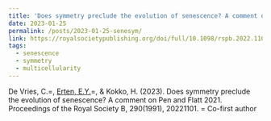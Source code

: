 ```yaml
---
title: 'Does symmetry preclude the evolution of senescence? A comment on Pen and Flatt 2021'
date: 2023-01-25
permalink: /posts/2023-01-25-senesym/
link: https://royalsocietypublishing.org/doi/full/10.1098/rspb.2022.1101
tags:
  - senescence
  - symmetry
  - multicellularity
---
```


De Vries, C.=, <u>Erten, E.Y.</u>=, & Kokko, H. (2023). Does symmetry preclude the evolution of senescence? A comment on Pen and Flatt 2021. Proceedings of the Royal Society B, 290(1991), 20221101. = Co-first author

